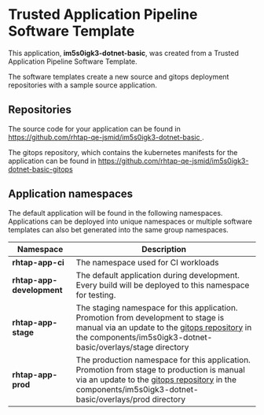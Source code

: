 # Trusted Application Pipeline Software Template

This application, **im5s0igk3-dotnet-basic**, was created from a Trusted Application Pipeline Software Template.

The software templates create a new source and gitops deployment repositories with a sample source application. 

## Repositories

The source code for your application can be found in [https://github.com/rhtap-qe-jsmid/im5s0igk3-dotnet-basic ](https://github.com/rhtap-qe-jsmid/im5s0igk3-dotnet-basic ).
 
The gitops repository, which contains the kubernetes manifests for the application can be found in 
[https://github.com/rhtap-qe-jsmid/im5s0igk3-dotnet-basic-gitops ](https://github.com/rhtap-qe-jsmid/im5s0igk3-dotnet-basic-gitops ) 

## Application namespaces 

The default application will be found in the following namespaces. Applications can be deployed into unique namespaces or multiple software templates can also bet generated into the same group namespaces.  

|  Namespace   |  Description   |  
| -------- | -------- |
| **rhtap-app-ci** | The namespace used for CI workloads |
| **rhtap-app-development** | The default application during development. Every build will be deployed to this namespace for testing. |
| **rhtap-app-stage** | The staging namespace for this application. Promotion from development to stage is manual via an update to the [gitops repository](https://github.com/rhtap-qe-jsmid/im5s0igk3-dotnet-basic-gitops ) in the components/im5s0igk3-dotnet-basic/overlays/stage directory |
| **rhtap-app-prod** | The production namespace for this application. Promotion from stage to production is manual via an update to the [gitops repository](https://github.com/rhtap-qe-jsmid/im5s0igk3-dotnet-basic-gitops ) in the components/im5s0igk3-dotnet-basic/overlays/prod directory |